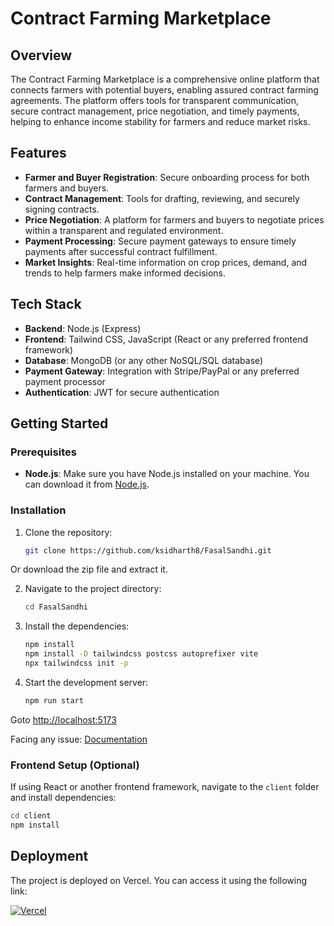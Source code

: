 # Contract Farming Marketplace

## Overview
The Contract Farming Marketplace is a comprehensive online platform that connects farmers with potential buyers, enabling assured contract farming agreements. The platform offers tools for transparent communication, secure contract management, price negotiation, and timely payments, helping to enhance income stability for farmers and reduce market risks.

## Features
- **Farmer and Buyer Registration**: Secure onboarding process for both farmers and buyers.
- **Contract Management**: Tools for drafting, reviewing, and securely signing contracts.
- **Price Negotiation**: A platform for farmers and buyers to negotiate prices within a transparent and regulated environment.
- **Payment Processing**: Secure payment gateways to ensure timely payments after successful contract fulfillment.
- **Market Insights**: Real-time information on crop prices, demand, and trends to help farmers make informed decisions.

## Tech Stack
- **Backend**: Node.js (Express)
- **Frontend**: Tailwind CSS, JavaScript (React or any preferred frontend framework)
- **Database**: MongoDB (or any other NoSQL/SQL database)
- **Payment Gateway**: Integration with Stripe/PayPal or any preferred payment processor
- **Authentication**: JWT for secure authentication

## Getting Started

### Prerequisites
- **Node.js**: Make sure you have Node.js installed on your machine. You can download it from [Node.js](https://nodejs.org/).

### Installation
1. Clone the repository:

    ```bash
    git clone https://github.com/ksidharth8/FasalSandhi.git
    ```
Or download the zip file and extract it.

2. Navigate to the project directory:

    ```bash
    cd FasalSandhi
    ```

3. Install the dependencies:

    ```bash
    npm install
    npm install -D tailwindcss postcss autoprefixer vite
    npx tailwindcss init -p
    ```

4. Start the development server:

    ```bash
    npm run start
    ```

Goto [http://localhost:5173](http://localhost:5173)

Facing any issue: [Documentation](https://tailwindcss.com/docs/installation/using-postcss)

### Frontend Setup (Optional)
If using React or another frontend framework, navigate to the `client` folder and install dependencies:

```bash
cd client
npm install
```

## Deployment

The project is deployed on Vercel. You can access it using the following link:

[![Vercel](https://vercel.com/button)](https://fasal-sandhi-fs.vercel.app)
